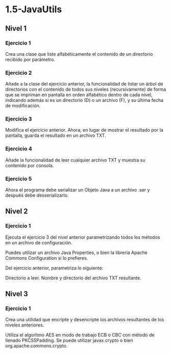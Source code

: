 # 1.5-JavaUtils

## Nivel 1

### Ejercicio 1
  Crea una clase que liste alfabéticamente el contenido de un directorio recibido por parámetro.

### Ejercicio 2
  Añade a la clase del ejercicio anterior, la funcionalidad de listar un árbol de directorios con el contenido de todos sus niveles (recursivamente) de forma que se impriman en pantalla en orden alfabético dentro de cada nivel, indicando además si es un directorio (D) o un archivo (F), y su última fecha de modificación.

### Ejercicio 3
  Modifica el ejercicio anterior. Ahora, en lugar de mostrar el resultado por la pantalla, guarda el resultado en un archivo TXT.

### Ejercicio 4
  Añade la funcionalidad de leer cualquier archivo TXT y muestra su contenido por consola.

### Ejercicio 5
  Ahora el programa debe serializar un Objeto Java a un archivo .ser y después debe desserializarlo.


## Nivel 2

### Ejercicio 1

Ejecuta el ejercicio 3 del nivel anterior parametrizando todos los métodos en un archivo de configuración.

Puedes utilizar un archivo Java Properties, o bien la librería Apache Commons Configuration si lo prefieres.

Del ejercicio anterior, parametriza lo siguiente:

Directorio a leer.
Nombre y directorio del archivo TXT resultante.


## Nivel 3
### Ejercicio 1

Crea una utilidad que encripte y desencripte los archivos resultantes de los niveles anteriores.

Utiliza el algoritmo AES en modo de trabajo ECB o CBC con método de llenado PKCS5Padding. Se puede utilizar javax.crypto o bien org.apache.commons.crypto.
